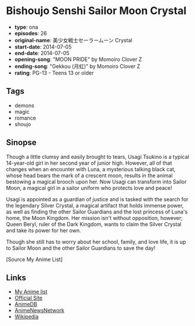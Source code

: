 # Bishoujo Senshi Sailor Moon Crystal

-   **type**: ona
-   **episodes**: 26
-   **original-name**: 美少女戦士セーラームーン Crystal
-   **start-date**: 2014-07-05
-   **end-date**: 2014-07-05
-   **opening-song**: "MOON PRIDE" by Momoiro Clover Z
-   **ending-song**: "Gekkou (月虹)" by Momoiro Clover Z
-   **rating**: PG-13 - Teens 13 or older

## Tags

-   demons
-   magic
-   romance
-   shoujo

## Sinopse

Though a little clumsy and easily brought to tears, Usagi Tsukino is a typical 14-year-old girl in her second year of junior high. However, all of that changes when an encounter with Luna, a mysterious talking black cat, whose head bears the mark of a crescent moon, results in the animal bestowing a magical brooch upon her. Now Usagi can transform into Sailor Moon, a magical girl in a sailor uniform who protects love and peace!

Usagi is appointed as a guardian of justice and is tasked with the search for the legendary Silver Crystal, a magical artifact that holds immense power, as well as finding the other Sailor Guardians and the lost princess of Luna's home, the Moon Kingdom. Her mission isn't without opposition, however; Queen Beryl, ruler of the Dark Kingdom, wants to claim the Silver Crystal and take its power for her own.

Though she still has to worry about her school, family, and love life, it is up to Sailor Moon and the other Sailor Guardians to save the day!

[Source My Anime List]

## Links

-   [My Anime list](https://myanimelist.net/anime/14751/Bishoujo_Senshi_Sailor_Moon_Crystal)
-   [Official Site](http://sailormoon-official.com/animation/1_2/)
-   [AnimeDB](http://anidb.info/perl-bin/animedb.pl?show=anime&aid=9306)
-   [AnimeNewsNetwork](http://www.animenewsnetwork.com/encyclopedia/anime.php?id=15693)
-   [Wikipedia](http://en.wikipedia.org/wiki/Sailor_Moon#Sailor_Moon_Crystal)
